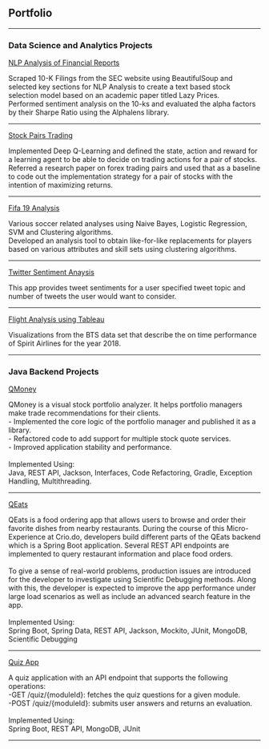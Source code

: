 ## Portfolio

---

### Data Science and Analytics Projects

[NLP Analysis of Financial Reports](https://github.com/chakradhaarrv/AI_Trading/blob/main/SentimentAnaysisUsingNeuralNetworks.ipynb)
<p style="font-size:14px">Scraped 10-K Filings from the SEC website using BeautifulSoup and selected key sections for NLP Analysis to create a text based stock selection model based on an academic paper titled Lazy Prices. <br/>Performed sentiment analysis on the 10-ks and evaluated the alpha factors by their Sharpe Ratio using the Alphalens library.</p>

---

[Stock Pairs Trading](https://github.com/chakradhaarrv/DQN_PairTrading)
<p style="font-size:14px">Implemented Deep Q-Learning and defined the state, action and reward for a learning agent to be able to decide on trading actions for a pair of stocks. <br/>Referred a research paper on forex trading pairs and used that as a baseline to code out the implementation strategy for a pair of stocks with the intention of maximizing returns.</p>

---

[Fifa 19 Analysis](https://github.com/chakradhaarrv/BusinessAnalyticsStatistics/blob/master/Fifa19/fifa19_clustering.ipynb)
<p style="font-size:14px">Various soccer related analyses using Naive Bayes, Logistic Regression, SVM and Clustering algorithms. <br/>Developed an analysis tool to obtain like-for-like replacements for players based on various attributes and skill sets using clustering algorithms.</p>

---

[Twitter Sentiment Anaysis](https://github.com/chakradhaarrv/twitter-sentiment-gcp)
<p style="font-size:14px">This app provides tweet sentiments for a user specified tweet topic and number of tweets the user would want to consider.</p>

---
[Flight Analysis using Tableau](https://public.tableau.com/profile/chakradhaar.viswatmula#!/)
<p style="font-size:14px">Visualizations from the BTS data set that describe the on time performance of Spirit Airlines for the year 2018. </p>

---

### Java Backend Projects

[QMoney](https://github.com/chakradhaarrv/QMoney)
<p style="font-size:14px">QMoney is a visual stock portfolio analyzer. It helps portfolio managers make trade recommendations for their clients. <br/>- Implemented the core logic of the portfolio manager and published it as a library.<br/>- Refactored code to add support for multiple stock quote services. <br/>- Improved application stability and performance.<br/><br/>Implemented Using:<br/>Java, REST API, Jackson, Interfaces, Code Refactoring, Gradle, Exception Handling, Multithreading.</p>

---
[QEats](https://github.com/chakradhaarrv/QEats)
<p style="font-size:14px">QEats is a food ordering app that allows users to browse and order their favorite dishes from nearby restaurants. During the course of this Micro-Experience at Crio.do, developers build different parts of the QEats backend which is a Spring Boot application. Several REST API endpoints are implemented to query restaurant information and place food orders.
<br/><br/>
To give a sense of real-world problems, production issues are introduced for the developer to investigate using Scientific Debugging methods. Along with this, the developer is expected to improve the app performance under large load scenarios as well as include an advanced search feature in the app.
<br/><br/>
Implemented Using:<br/>Spring Boot, Spring Data, REST API, Jackson, Mockito, JUnit, MongoDB, Scientific Debugging</p>
  
---
[Quiz App](https://github.com/chakradhaarrv/QuizApp)
<p style="font-size:14px">A quiz application with an API endpoint that supports the following operations:<br/>
-GET /quiz/{moduleId}: fetches the quiz questions for a given module.<br/>
-POST /quiz/{moduleId}: submits user answers and returns an evaluation.
<br/><br/>
Implemented Using:<br/>Spring Boot, REST API, MongoDB, JUnit</p>

---
